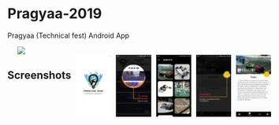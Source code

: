 # Pragyaa-2019
Pragyaa (Technical fest) Android App 

<img src="https://github.com/skystone1000/Pragyaa-2019/blob/master/app/src/main/res/drawable/pragyaa_header.jpg" align="left" width="80%" max-height="50px" hspace="20"  space="10">

<br>

<div style="display:flex;" >
  
## Screenshots
<div style="display:flex;" >
<img style="margin-left:10px;" src="screenshots/1.png" width="19%" >
<img style="margin-left:10px;" src="screenshots/2.png" width="19%" >
<img style="margin-left:10px;" src="screenshots/3.png" width="19%" >
<img style="margin-left:10px;" src="screenshots/4.png" width="19%" >
<img style="margin-left:10px;" src="screenshots/5.png" width="19%" >

</div>
